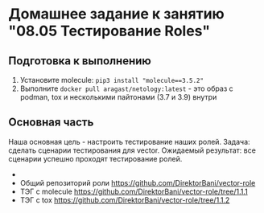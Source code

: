 # Домашнее задание к занятию "08.05 Тестирование Roles"

## Подготовка к выполнению
1. Установите molecule: `pip3 install "molecule==3.5.2"`
2. Выполните `docker pull aragast/netology:latest` -  это образ с podman, tox и несколькими пайтонами (3.7 и 3.9) внутри

## Основная часть

Наша основная цель - настроить тестирование наших ролей. Задача: сделать сценарии тестирования для vector. Ожидаемый результат: все сценарии успешно проходят тестирование ролей.

- 
- Общий репозиторий роли https://github.com/DirektorBani/vector-role
- ТЭГ с molecule https://github.com/DirektorBani/vector-role/tree/1.1.1
- ТЭГ с tox https://github.com/DirektorBani/vector-role/tree/1.1.2


